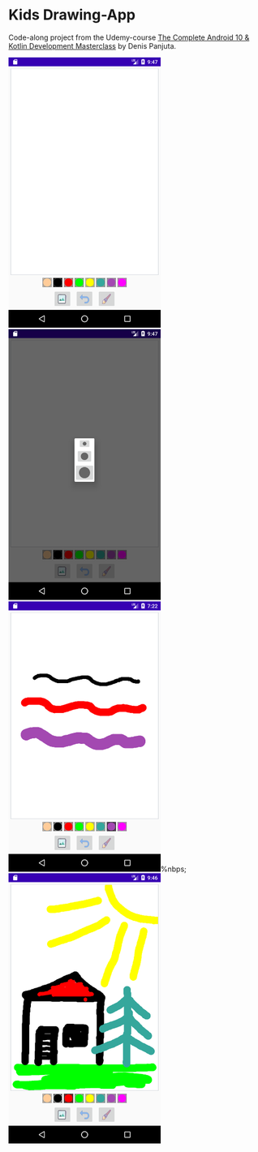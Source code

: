 # Kids Drawing-App

Code-along project from the Udemy-course [The Complete Android 10 & Kotlin Development Masterclass](https://www.udemy.com/course/android-kotlin-developer/) by Denis Panjuta.

<div>
  <img src="./images/image1.png" alt="screenshot 1" width="300" />&nbsp;&nbsp; 
  <img src="./images/image2.png" alt="screenshot 2" width="300" />&nbsp;&nbsp;
  <img src="./images/image3.png" alt="screenshot 3" width="300" />%nbps;&nbsp;
  <img src="./images/image4.png" alt="screenshot 4" width="300" />
</div>

